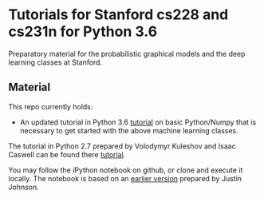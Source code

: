 # Tutorials for Stanford cs228 and cs231n for Python 3.6

Preparatory material for the probabilistic graphical models and the deep learning classes at Stanford.

## Material

This repo currently holds:

* An updated tutorial in Python 3.6 [tutorial](https://github.com/fchesnay/cs228-material/blob/master/tutorials/python/cs228-python-tutorial.ipynb) on basic Python/Numpy that is necessary to get started with the above machine learning classes.

The tutorial in Python 2.7 prepared by Volodymyr Kuleshov and Isaac Caswell can be found there [tutorial](https://github.com/kuleshov/cs228-material/blob/master/tutorials/python/cs228-python-tutorial.ipynb).

You may follow the iPython notebook on github, or clone and execute it locally.
The notebook is based on an [earlier version](http://cs231n.github.io/python-numpy-tutorial/) prepared by Justin Johnson.
